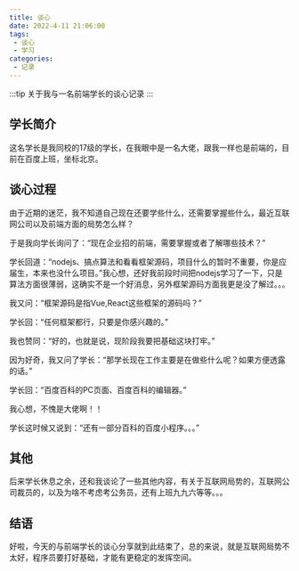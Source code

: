 ```yaml
---
title: 谈心
date: 2022-4-11 21:06:00
tags:
 - 谈心
 - 学习
categories: 
 - 记录
---
```


:::tip
关于我与一名前端学长的谈心记录
:::

<!-- more -->

## 学长简介

这名学长是我同校的17级的学长，在我眼中是一名大佬，跟我一样也是前端的，目前在百度上班，坐标北京。

## 谈心过程

由于近期的迷茫，我不知道自己现在还要学些什么，还需要掌握些什么，最近互联网公司以及前端方面的局势怎么样？

于是我向学长询问了：“现在企业招的前端，需要掌握或者了解哪些技术？”

学长回道：“nodejs、搞点算法和看看框架源码，项目什么的暂时不重要，你是应届生，本来也没什么项目。”我心想，还好我前段时间把nodejs学习了一下，只是算法方面很薄弱，这确实不是一个好消息，另外框架源码方面我更是没了解过。。。

我又问：“框架源码是指Vue,React这些框架的源码吗？”

学长回：“任何框架都行，只要是你感兴趣的。”

我也赞同：“好的，也就是说，现阶段我要把基础这块打牢。”

因为好奇，我又问了学长：“那学长现在工作主要是在做些什么呢？如果方便透露的话。”

学长回：“百度百科的PC页面、百度百科的编辑器。”

我心想，不愧是大佬啊！！

学长这时候又说到：“还有一部分百科的百度小程序。。。”

## 其他

后来学长休息之余，还和我谈论了一些其他内容，有关于互联网局势的，互联网公司裁员的，以及为啥不考虑考公务员，还有上班九九六等等。。。

## 结语

好啦，今天的与前端学长的谈心分享就到此结束了，总的来说，就是互联网局势不太好，程序员要打好基础，才能有更稳定的发挥空间。